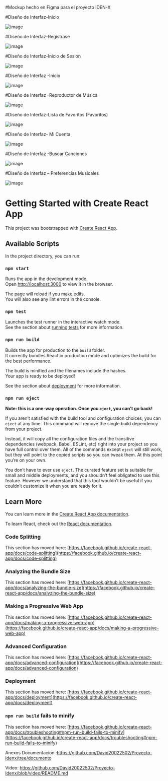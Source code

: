 
#Mockup hecho en Figma para el proyecto IDEN-X

#Diseño de Interfaz-Inicio

![image](https://user-images.githubusercontent.com/65981417/134423007-a78813c0-28d4-4135-9ee1-823bd91cc97c.png)

#Diseño de Interfaz-Registrase

![image](https://user-images.githubusercontent.com/65981417/134423297-024aad94-13ea-4ae7-bf39-75f1bf01845f.png)

#Diseño de Interfaz-Inicio de Sesión

![image](https://user-images.githubusercontent.com/65981417/134423313-6f089622-4fcd-4ef0-895b-31069161be49.png)

#Diseño de Interfaz -Inicio

![image](https://user-images.githubusercontent.com/65981417/134423326-3a2d0219-ed61-42cc-ae58-74575b5cb7c4.png)

#Diseño de Interfaz -Reproductor de Música

![image](https://user-images.githubusercontent.com/65981417/134423352-2d8d9bd0-4b1f-4457-ab06-9c2e5f92dcc7.png)

#Diseño de Interfaz-Lista de Favoritos (Favoritos)

![image](https://user-images.githubusercontent.com/65981417/134423376-72c124a0-1682-4348-a2b0-6344a7f8d8ac.png)

#Diseño de Interfaz- Mi Cuenta

![image](https://user-images.githubusercontent.com/65981417/134423407-64c923c4-fdce-4cdb-ba22-0f02785717ac.png)

#Diseño de Interfaz -Buscar Canciones

![image](https://user-images.githubusercontent.com/65981417/134423437-3dcdfb07-a4fc-4ffe-889b-531ec7e0d793.png)

#Diseño de Interfaz – Preferencias Musicales

![image](https://user-images.githubusercontent.com/65981417/134423450-62bd2b49-8d72-4806-9fb3-06cca0658c29.png)



# Getting Started with Create React App

This project was bootstrapped with [Create React App](https://github.com/facebook/create-react-app).

## Available Scripts

In the project directory, you can run:

### `npm start`

Runs the app in the development mode.\
Open [http://localhost:3000](http://localhost:3000) to view it in the browser.

The page will reload if you make edits.\
You will also see any lint errors in the console.

### `npm test`

Launches the test runner in the interactive watch mode.\
See the section about [running tests](https://facebook.github.io/create-react-app/docs/running-tests) for more information.

### `npm run build`

Builds the app for production to the `build` folder.\
It correctly bundles React in production mode and optimizes the build for the best performance.

The build is minified and the filenames include the hashes.\
Your app is ready to be deployed!

See the section about [deployment](https://facebook.github.io/create-react-app/docs/deployment) for more information.

### `npm run eject`

**Note: this is a one-way operation. Once you `eject`, you can’t go back!**

If you aren’t satisfied with the build tool and configuration choices, you can `eject` at any time. This command will remove the single build dependency from your project.

Instead, it will copy all the configuration files and the transitive dependencies (webpack, Babel, ESLint, etc) right into your project so you have full control over them. All of the commands except `eject` will still work, but they will point to the copied scripts so you can tweak them. At this point you’re on your own.

You don’t have to ever use `eject`. The curated feature set is suitable for small and middle deployments, and you shouldn’t feel obligated to use this feature. However we understand that this tool wouldn’t be useful if you couldn’t customize it when you are ready for it.

## Learn More

You can learn more in the [Create React App documentation](https://facebook.github.io/create-react-app/docs/getting-started).

To learn React, check out the [React documentation](https://reactjs.org/).

### Code Splitting

This section has moved here: [https://facebook.github.io/create-react-app/docs/code-splitting](https://facebook.github.io/create-react-app/docs/code-splitting)

### Analyzing the Bundle Size

This section has moved here: [https://facebook.github.io/create-react-app/docs/analyzing-the-bundle-size](https://facebook.github.io/create-react-app/docs/analyzing-the-bundle-size)

### Making a Progressive Web App

This section has moved here: [https://facebook.github.io/create-react-app/docs/making-a-progressive-web-app](https://facebook.github.io/create-react-app/docs/making-a-progressive-web-app)

### Advanced Configuration

This section has moved here: [https://facebook.github.io/create-react-app/docs/advanced-configuration](https://facebook.github.io/create-react-app/docs/advanced-configuration)

### Deployment

This section has moved here: [https://facebook.github.io/create-react-app/docs/deployment](https://facebook.github.io/create-react-app/docs/deployment)

### `npm run build` fails to minify

This section has moved here: [https://facebook.github.io/create-react-app/docs/troubleshooting#npm-run-build-fails-to-minify](https://facebook.github.io/create-react-app/docs/troubleshooting#npm-run-build-fails-to-minify)

Anexos 
Documentacion :https://github.com/David20022502/Proyecto-Idenx/tree/documento


Video: https://github.com/David20022502/Proyecto-Idenx/blob/video/README.md
